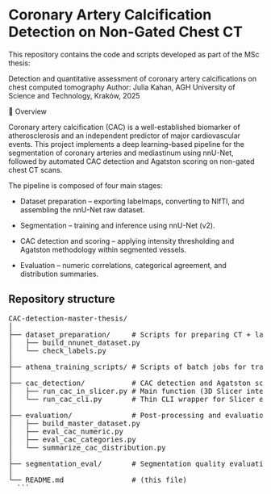 # Coronary Artery Calcification Detection on Non-Gated Chest CT

This repository contains the code and scripts developed as part of the MSc thesis:

Detection and quantitative assessment of coronary artery calcifications on chest computed tomography
Author: Julia Kahan, AGH University of Science and Technology, Kraków, 2025

📌 Overview

Coronary artery calcification (CAC) is a well-established biomarker of atherosclerosis and an independent predictor of major cardiovascular events.
This project implements a deep learning–based pipeline for the segmentation of coronary arteries and mediastinum using nnU-Net, followed by automated CAC detection and Agatston scoring on non-gated chest CT scans.

The pipeline is composed of four main stages:

* Dataset preparation – exporting labelmaps, converting to NIfTI, and assembling the nnU-Net raw dataset.

* Segmentation – training and inference using nnU-Net (v2).

* CAC detection and scoring – applying intensity thresholding and Agatston methodology within segmented vessels.

* Evaluation – numeric correlations, categorical agreement, and distribution summaries.


## Repository structure
<pre ''' >CAC-detection-master-thesis/
│
├── dataset_preparation/     # Scripts for preparing CT + labelmaps for nnU-Net
│   ├── build_nnunet_dataset.py
│   └── check_labels.py
│
├── athena_training_scripts/ # Scripts of batch jobs for training/inference on Athena 
│
├── cac_detection/           # CAC detection and Agatston scoring
│   ├── run_cac_in_slicer.py # Main function (3D Slicer integration)
│   └── run_cac_cli.py       # Thin CLI wrapper for Slicer execution
│
├── evaluation/              # Post-processing and evaluation scripts
│   ├── build_master_dataset.py
│   ├── eval_cac_numeric.py
│   ├── eval_cac_categories.py
│   └── summarize_cac_distribution.py
│
├── segmentation_eval/       # Segmentation quality evaluation (e.g., Dice, HD)
│
└── README.md                # (this file) 
  ``` </pre>
